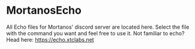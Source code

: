 # MortanosEcho
All Echo files for Mortanos' discord server are located here. Select the file with the command you want and feel free to use it. Not familiar to echo? Head here: https://echo.xtclabs.net
